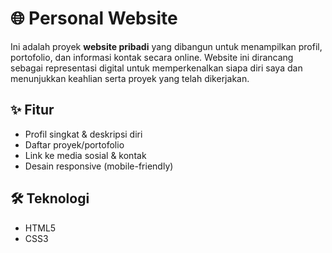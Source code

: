 # 🌐 Personal Website

Ini adalah proyek **website pribadi** yang dibangun untuk menampilkan profil, portofolio, dan informasi kontak secara online. Website ini dirancang sebagai representasi digital untuk memperkenalkan siapa diri saya dan menunjukkan keahlian serta proyek yang telah dikerjakan.

## ✨ Fitur

- Profil singkat & deskripsi diri
- Daftar proyek/portofolio
- Link ke media sosial & kontak
- Desain responsive (mobile-friendly)

## 🛠️ Teknologi

- HTML5
- CSS3
